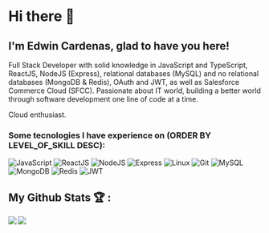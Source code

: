 # Hi there 👋

## I'm Edwin Cardenas, glad to have you here!

Full Stack Developer with solid knowledge in JavaScript and TypeScript, ReactJS, NodeJS (Express), relational databases (MySQL) and no relational databases (MongoDB & Redis), OAuth and JWT, as well as Salesforce Commerce Cloud (SFCC). Passionate about IT world, building a better world through software development one line of code at a time.

Cloud enthusiast.

### Some tecnologies I have experience on (ORDER BY LEVEL_OF_SKILL DESC):

<div>
   <img alt="JavaScript" src="https://img.shields.io/badge/JavaScript-323330?style=for-the-badge&logo=javascript&logoColor=F7DF1E"/>
<!--    <img alt="TypeScript" src="https://img.shields.io/badge/TypeScript-007ACC?style=for-the-badge&logo=typescript&logoColor=white"/> -->
   <img alt="ReactJS" src="https://img.shields.io/badge/React-20232A?style=for-the-badge&logo=react&logoColor=61DAFB"/>
<!--    <img alt="React Router" src="https://img.shields.io/badge/React_Router-CA4245?style=for-the-badge&logo=react-router&logoColor=white"/> -->
<!--    <img alt="Redux" src="https://img.shields.io/badge/Redux-593D88?style=for-the-badge&logo=redux&logoColor=white"/> -->
<!--    <img alt="NextJS" src="https://img.shields.io/badge/next.js-000000?style=for-the-badge&logo=nextdotjs&logoColor=white"/> -->
   <img alt="NodeJS" src="https://img.shields.io/badge/Node.js-339933?style=for-the-badge&logo=nodedotjs&logoColor=white"/>
   <img alt="Express" src="https://img.shields.io/badge/Express.js-000000?style=for-the-badge&logo=express&logoColor=white"/>
<!--    <img alt="Heroku" src="https://img.shields.io/badge/Heroku-430098?style=for-the-badge&logo=heroku&logoColor=white"/> -->
<!--    <img alt="Netlify" src="https://img.shields.io/badge/Netlify-00C7B7?style=for-the-badge&logo=netlify&logoColor=white"/> -->
<!--    <img alt="Vercel" src="https://img.shields.io/badge/Vercel-000000?style=for-the-badge&logo=vercel&logoColor=white"/> -->
   <img alt="Linux" src="https://img.shields.io/badge/Linux-FCC624?style=for-the-badge&logo=linux&logoColor=black"/>
<!--    <img alt="Python" src="https://img.shields.io/badge/Python-FFD43B?style=for-the-badge&logo=python&logoColor=blue"/> -->
   <img alt="Git" src="https://img.shields.io/badge/git%20-%23F05033.svg?&style=for-the-badge&logo=git&logoColor=white"/>
   <img alt="MySQL" src="https://img.shields.io/badge/MySQL-005C84?style=for-the-badge&logo=mysql&logoColor=white"/>
   <img alt="MongoDB" src="https://img.shields.io/badge/MongoDB-4EA94B?style=for-the-badge&logo=mongodb&logoColor=white"/>
   <img alt="Redis" src="https://img.shields.io/badge/redis-%23DD0031.svg?&style=for-the-badge&logo=redis&logoColor=white"/>
   <img alt="JWT" src="https://img.shields.io/badge/JWT-000000?style=for-the-badge&logo=JSON%20web%20tokens&logoColor=white"/>
</div>

## My Github Stats :trophy: :

<div style="display: flex">
  <a href="https://github-readme-stats.vercel.app/api?username=eacardenase&show_icons=true">
    <img  align="left" src="https://github-readme-stats.vercel.app/api?username=eacardenase&show_icons=true" />
  </a>
  <a href="https://github-readme-stats.vercel.app/api/top-langs/?username=eacardenase">
    <img align="left" src="https://github-readme-stats.vercel.app/api/top-langs/?username=eacardenase" />
  </a>
</div>

<!-- Skill badges -->
<!-- https://github.com/alexandresanlim/Badges4-README.md-Profile#-ide- -->

